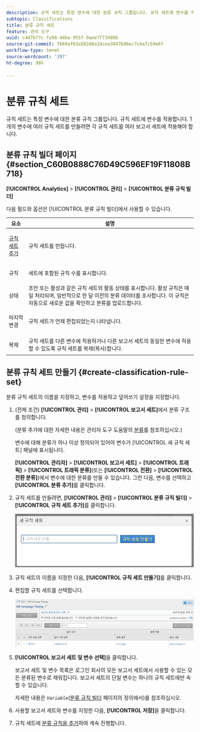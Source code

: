 ```yaml
---
description: 규칙 세트는 특정 변수에 대한 분류 규칙 그룹입니다. 규칙 세트에 변수를 적용합니다. 1개의 변수에 여러 규칙 세트를 만들려면 각 규칙 세트를 여러 보고서 세트에 적용해야 합니다.
subtopic: Classifications
title: 분류 규칙 세트
feature: 관리 도구
uuid: c4d7b77c-fa98-44be-955f-9aee7f73480b
source-git-commit: f669af03a502d8a24cea3047b96ec7cba7c59e6f
workflow-type: tm+mt
source-wordcount: '397'
ht-degree: 98%

---
```



# 분류 규칙 세트

규칙 세트는 특정 변수에 대한 분류 규칙 그룹입니다. 규칙 세트에 변수를 적용합니다. 1개의 변수에 여러 규칙 세트를 만들려면 각 규칙 세트를 여러 보고서 세트에 적용해야 합니다.

## 분류 규칙 빌더 페이지 {#section_C60B0888C76D49C596EF19F11808B718}

**[!UICONTROL Analytics]** > **[!UICONTROL 관리]** > **[!UICONTROL 분류 규칙 빌더]**

다음 필드와 옵션은 [!UICONTROL 분류 규칙 빌더]에서 사용할 수 있습니다.

<table id="table_A5D92409969747E39E041216A5AA32CD"> 
 <thead> 
  <tr> 
   <th colname="col1" class="entry"> 요소 </th> 
   <th colname="col2" class="entry"> 설명 </th> 
  </tr> 
 </thead>
 <tbody> 
  <tr> 
   <td colname="col1"> <p><a href="/help/components/classifications/crb/classification-rule-set.md"  > 규칙 세트 추가</a> </p> </td> 
   <td colname="col2"> <p>규칙 세트를 만듭니다. </p> </td> 
  </tr> 
  <tr> 
   <td colname="col1"> <p>규칙 </p> </td> 
   <td colname="col2"> 세트에 포함된 규칙 수를 표시합니다. </td> 
  </tr> 
  <tr> 
   <td colname="col1"> <p>상태 </p> </td> 
   <td colname="col2"> 초안 또는 활성과 같은 규칙 세트의 활동 상태를 표시합니다. 활성 규칙은 매일 처리되며, 일반적으로 한 달 이전의 분류 데이터를 조사합니다. 이 규칙은 자동으로 새로운 값을 확인하고 분류를 업로드합니다. </td> 
  </tr> 
  <tr> 
   <td colname="col1"> <p>마지막 변경 </p> </td> 
   <td colname="col2"> 규칙 세트가 언제 편집되었는지 나타냅니다. </td> 
  </tr> 
  <tr> 
   <td colname="col1"> <p>복제 </p> </td> 
   <td colname="col2"> 규칙 세트를 다른 변수에 적용하거나 다른 보고서 세트의 동일한 변수에 적용할 수 있도록 규칙 세트를 복제(복사)합니다. </td> 
  </tr> 
 </tbody> 
</table>

## 분류 규칙 세트 만들기 {#create-classification-rule-set}

분류 규칙 세트의 이름을 지정하고, 변수를 적용하고 덮어쓰기 설정을 지정합니다.

1. (전제 조건) **[!UICONTROL 관리]** > **[!UICONTROL 보고서 세트]**&#x200B;에서 분류 구조를 정의합니다.

   (분류 추가에 대한 자세한 내용은 관리자 도구 도움말의 [분류](https://experienceleague.adobe.com/docs/analytics/components/classifications/c-classifications.html)를 참조하십시오.)

   변수에 대해 분류가 하나 이상 정의되어 있어야 변수가 [!UICONTROL 새 규칙 세트] 패널에 표시됩니다.

   **[!UICONTROL 관리자]** > **[!UICONTROL 보고서 세트]** > **[!UICONTROL 트래픽]** > **[!UICONTROL 트래픽 분류]**(또는 **[!UICONTROL 전환]** > **[!UICONTROL 전환 분류]**)에서 변수에 대한 분류를 만들 수 있습니다. 그런 다음, 변수를 선택하고 **[!UICONTROL 분류 추가]**&#x200B;를 클릭합니다.

1. 규칙 세트를 만들려면, **[!UICONTROL 관리]** > **[!UICONTROL 분류 규칙 빌더]** > **[!UICONTROL 규칙 세트 추가]**&#x200B;를 클릭합니다.

   ![](assets/new_rule_set.png)

1. 규칙 세트의 이름을 지정한 다음, **[!UICONTROL 규칙 세트 만들기]**&#x200B;를 클릭합니다.
1. 편집할 규칙 세트를 선택합니다.

   ![](assets/classification_rules_page.png)

1. **[!UICONTROL 보고서 세트 및 변수 선택]**&#x200B;을 클릭합니다.

   보고서 세트 및 변수 목록은 로그인 회사의 모든 보고서 세트에서 사용할 수 있는 모든 분류된 변수로 채워집니다. 보고서 세트의 단일 변수는 하나의 규칙 세트에만 속할 수 있습니다.

   자세한 내용은 *`Variable`*([분류 규칙 빌더](/help/components/classifications/crb/classification-rule-definitions.md) 페이지의 정의에서)를 참조하십시오.
1. 사용할 보고서 세트와 변수를 지정한 다음, **[!UICONTROL 저장]**&#x200B;을 클릭합니다.
1. 규칙 세트에 [분류 규칙을 추가](/help/components/classifications/crb/classification-rule-set.md)하여 계속 진행합니다.
